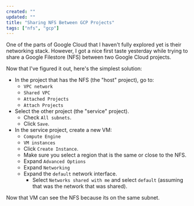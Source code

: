 ```yaml
---
created: ""
updated: ""
title: "Sharing NFS Between GCP Projects"
tags: ["nfs", "gcp"]
---
```


One of the parts of Google Cloud that I haven't fully explored yet is their networking stack. However, I got a nice first taste yesterday while trying to share a Google Filestore (NFS) between two Google Cloud projects.

Now that I've figured it out, here's the simplest solution:

- In the project that has the NFS (the "host" project), go to:
  - `VPC network`
  - `Shared VPC`
  - `Attached Projects`
  - `Attach Projects`
- Select the other project (the "service" project).
  - Check `All subnets`.
  - Click `Save`.
- In the service project, create a new VM:
  - `Compute Engine`
  - `VM instances`
  - Click `Create Instance`.
  - Make sure you select a region that is the same or close to the NFS.
  - Expand `Advanced Options`
  - Expand `Networking`
  - Expand the `default` network interface.
    - Select `Networks shared with me` and select `default` (assuming that was the network that was shared).

Now that VM can see the NFS because its on the same subnet.
